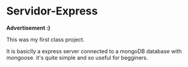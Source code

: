 # Servidor-Express

__Advertisement :)__

This was my first class project.

It is basiclly a express server connected to a mongoDB database with mongoose. it's quite simple and so useful for begginers.
